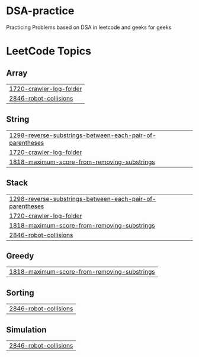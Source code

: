 # DSA-practice
Practicing Problems based on DSA in leetcode and geeks for geeks

<!---LeetCode Topics Start-->
# LeetCode Topics
## Array
|  |
| ------- |
| [1720-crawler-log-folder](https://github.com/Keerthii-7/DSA-practice/tree/master/1720-crawler-log-folder) |
| [2846-robot-collisions](https://github.com/Keerthii-7/DSA-practice/tree/master/2846-robot-collisions) |
## String
|  |
| ------- |
| [1298-reverse-substrings-between-each-pair-of-parentheses](https://github.com/Keerthii-7/DSA-practice/tree/master/1298-reverse-substrings-between-each-pair-of-parentheses) |
| [1720-crawler-log-folder](https://github.com/Keerthii-7/DSA-practice/tree/master/1720-crawler-log-folder) |
| [1818-maximum-score-from-removing-substrings](https://github.com/Keerthii-7/DSA-practice/tree/master/1818-maximum-score-from-removing-substrings) |
## Stack
|  |
| ------- |
| [1298-reverse-substrings-between-each-pair-of-parentheses](https://github.com/Keerthii-7/DSA-practice/tree/master/1298-reverse-substrings-between-each-pair-of-parentheses) |
| [1720-crawler-log-folder](https://github.com/Keerthii-7/DSA-practice/tree/master/1720-crawler-log-folder) |
| [1818-maximum-score-from-removing-substrings](https://github.com/Keerthii-7/DSA-practice/tree/master/1818-maximum-score-from-removing-substrings) |
| [2846-robot-collisions](https://github.com/Keerthii-7/DSA-practice/tree/master/2846-robot-collisions) |
## Greedy
|  |
| ------- |
| [1818-maximum-score-from-removing-substrings](https://github.com/Keerthii-7/DSA-practice/tree/master/1818-maximum-score-from-removing-substrings) |
## Sorting
|  |
| ------- |
| [2846-robot-collisions](https://github.com/Keerthii-7/DSA-practice/tree/master/2846-robot-collisions) |
## Simulation
|  |
| ------- |
| [2846-robot-collisions](https://github.com/Keerthii-7/DSA-practice/tree/master/2846-robot-collisions) |
<!---LeetCode Topics End-->